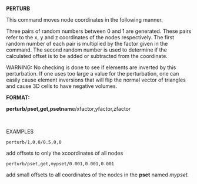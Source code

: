  **PERTURB**

This command moves node coordinates in the following manner.

Three pairs of random numbers between 0 and 1 are generated. These pairs
refer to the x, y and z coordinates of the nodes respectively. The first
random number of each pair is multiplied by the factor given in the
command. The second random number is used to determine if the calculated
offset is to be added or subtracted from the coordinate.

WARNING: No checking is done to see if elements are inverted by this
perturbation. If one uses too large a value for the perturbation, one
can easily cause element inversions that will flip the normal vector of
triangles and cause 3D cells to have negative volumes.

**FORMAT:**

**perturb/pset,get,psetnam**e/xfactor,yfactor,zfactor

 

EXAMPLES

    perturb/1,0,0/0.5,0,0   

add offsets to only the xcoordinates of all nodes

    perturb/pset,get,mypset/0.001,0.001,0.001  
    
add small offsets to all coordinates of the nodes in the **pset** named *mypset.*
